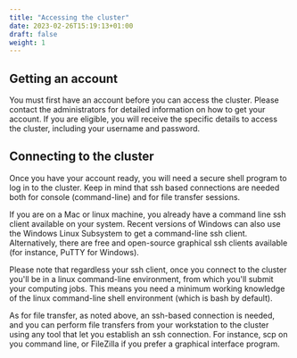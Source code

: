 ```yaml
---
title: "Accessing the cluster"
date: 2023-02-26T15:19:13+01:00
draft: false
weight: 1
---
```


## Getting an account
You must first have an account before you can access the cluster. Please contact the administrators for detailed information on how to get your account. If you are eligible, you will receive the specific details to access the cluster, including your username and password.

## Connecting to the cluster

Once you have your account ready, you will need a secure shell program to log in to the cluster. Keep in mind that ssh based connections are needed both for console (command-line) and for file transfer sessions.

If you are on a Mac or linux machine, you already have a command line ssh client available on your system. Recent versions of Windows can also use the Windows Linux Subsystem to get a command-line ssh client. Alternatively, there are free and open-source graphical ssh clients available (for instance, PuTTY for Windows).

Please note that regardless your ssh client, once you connect to the cluster you'll be in a linux command-line environment, from which you'll submit your computing jobs. This means you need a minimum working knowledge of the linux command-line shell environment (which is bash by default).

As for file transfer, as noted above, an ssh-based connection is needed, and you can perform file transfers from your workstation to the cluster using any tool that let you establish an ssh connection. For instance, scp on you command line, or FileZilla if you prefer a graphical interface program.




